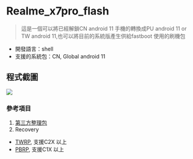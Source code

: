 # Realme_x7pro_flash
> 這是一個可以將已經解鎖CN android 11 手機的轉換成PU android 11 or TW android 11,也可以將目前的系統版產生供給fastboot 使用的刷機包
- 開發語言：shell
- 支援的系統包：CN, Global android 11

## 程式截圖
![](https://i.ibb.co/B466wkN/demo.png)
### 參考項目
1. [第三方整理包](https://realmefirmware.com/realme-x7-pro-5g-firmware/)
2. Recovery
- [TWRP](https://github.com/zeng-github01/android_device_realme_RMX2121-twrp/releases/), 支援C2X 以上
- [PBRP](https://github.com/PitchBlackRecoveryProject/android_device_realme_RMX2121-pbrp/releases/), 支援C1X 以上
